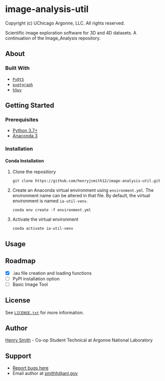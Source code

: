 # image-analysis-util

Copyright (c) UChicago Argonne, LLC. All rights reserved.

Scientific image exploration software for 3D and 4D datasets. A continuation of the Image_Analysis repository.

## About

### Built With

* [`PyQt5`](https://pypi.org/project/PyQt5/)
* [`pyqtgraph`](https://pypi.org/project/pyqtgraph/)
* [`h5py`](https://pypi.org/project/h5py/)

## Getting Started

### Prerequisites

* [Python 3.7+](https://www.python.org/downloads/)
* [Anaconda 3](https://www.anaconda.com/products/individual)

### Installation

#### Conda Installation

1. Clone the repositiory

   ```
   git clone https://github.com/henryjsmith12/image-analysis-util.git
   ```
2. Create an Anaconda virtual environment using `environment.yml`. The environment name can be altered in that file. By default, the virtual environment is named `ia-util-venv`.

   ```
   conda env create -f environment.yml
   ```
3. Activate the virtual environment

   ```
   conda activate ia-util-venv
   ```

## Usage

## Roadmap

* [X] .iau file creation and loading functions
* [ ] PyPI installation option
* [ ] Basic Image Tool

## License

See [`LICENSE.txt`](https://github.com/henryjsmith12/image-analysis-util/blob/main/LICENSE) for more information.

## Author

[Henry Smith](https://www.linkedin.com/in/henry-smith-5956a0189/) - Co-op Student Technical at Argonne National Laboratory

## Support

* [Report bugs here](https://github.com/henryjsmith12/image-analysis-util/issues)
* Email author at [smithh@anl.gov](smithh@anl.gov)
